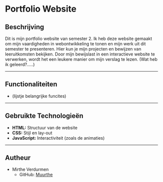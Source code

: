 # Portfolio Website

## Beschrijving
Dit is mijn portfolio website van semester 2. Ik heb deze website gemaakt om mijn vaardigheden in webontwikkeling te tonen en mijn werk uit dit semester te presenteren. Hier kun je mijn projecten en bewijzen van leeruitkomsten bekijken. Door mijn bewijslast in een interactieve website te verwerken, wordt het een leukere manier om mijn verslag te lezen. 
(Wat heb ik geleerd?.....)

***

## Functionaliteiten
+ (lijstje belangrijke funcites)

***

## Gebruikte Technologieën
- **HTML:** Structuur van de website
- **CSS:** Stijl en lay-out
- **JavaScript:** Interactiviteit (zoals de animaties)

***

## Autheur
- Mirthe Verdurmen
  - GitHub: [Muurthe](https://github.com/Muurthe)
